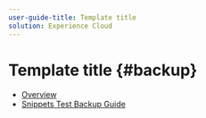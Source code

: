 ```yaml
---
user-guide-title: Template title
solution: Experience Cloud
---
```


# Template title {#backup}

+ [Overview](overview.md)
+ [Snippets Test Backup Guide](backup-snippets.md)
